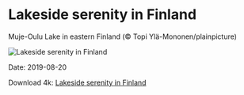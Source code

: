 # Lakeside serenity in Finland

Muje-Oulu Lake in eastern Finland (© Topi Ylä-Mononen/plainpicture)

![Lakeside serenity in Finland](https://bing.com/th?id=OHR.FinlandCamping_EN-US6396254825_UHD.jpg&rf=LaDigue_UHD.jpg&pid=hp&w=1024&h=576)

Date: 2019-08-20

Download 4k: [Lakeside serenity in Finland](https://bing.com/th?id=OHR.FinlandCamping_EN-US6396254825_UHD.jpg&rf=LaDigue_UHD.jpg&pid=hp&w=3840&h=2160)

